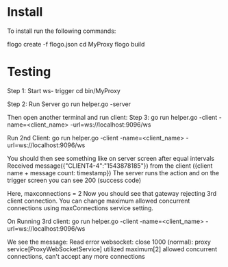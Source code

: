 # Install
To install run the following commands:

flogo create -f flogo.json
cd MyProxy
flogo build


# Testing
Step 1: Start ws- trigger
cd bin/MyProxy

Step 2: Run Server
go run helper.go -server

Then open another terminal and run client:
Step 3:
go run helper.go -client -name=<client_name> -url=ws://localhost:9096/ws

Run 2nd Client:
go run helper.go -client -name=<client_name> -url=ws://localhost:9096/ws

You should then see something like on server screen after equal intervals
Received message({"CLIENT4-4":"1543878185"}) from the client ({client name + message count: timestamp})
The server runs the action and on the trigger screen you can see 200 (success code)

Here, maxconnections = 2
Now you should see that gateway rejecting 3rd client connection.
You can change maximum allowed concurrent connections using maxConnections service setting.

On Running 3rd client:
go run helper.go -client -name=<client_name> -url=ws://localhost:9096/ws

We see the message:
Read error websocket: close 1000 (normal): proxy service[ProxyWebSocketService] utilized maximum[2]
allowed concurrent connections, can't accept any more connections
